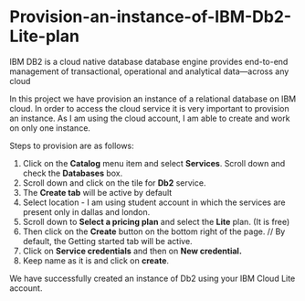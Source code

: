 # Provision-an-instance-of-IBM-Db2-Lite-plan
IBM DB2 is a cloud native database database engine provides end-to-end management of transactional, operational and analytical data—across any cloud

In this project we have provision an instance of a relational database on IBM cloud. 
In order to access the cloud service it is very important to provision an instance. As I am using the cloud account, I am able to create and work on only one instance. 

Steps to provision are as follows: 
1) Click on the **Catalog** menu item and select **Services**. Scroll down and check the **Databases** box.
2) Scroll down and click on the tile for **Db2** service.
3) The **Create tab** will be active by default
4) Select location - I am using student account in which the services are present only in dallas and london. 
5) Scroll down to **Select a pricing plan** and select the **Lite** plan. (It is free)
6) Then click on the **Create** button on the bottom right of the page. // By default, the Getting started tab will be active.
7) Click on **Service credentials** and then on **New credential.**
8) Keep name as it is and click on **create**.


We have successfully created an instance of Db2 using your IBM Cloud Lite account.
